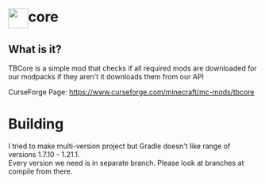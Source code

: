 <img src="https://techblock.pl/storage/img/tblogov2svg.svg" width="40" height="40" align="top">core
================

## What is it?
TBCore is a simple mod that checks if all required mods are downloaded for our modpacks if they aren't it downloads them from our API

CurseForge Page: https://www.curseforge.com/minecraft/mc-mods/tbcore

# Building
I tried to make multi-version project but Gradle doesn't like range of versions 1.7.10 - 1.21.1. <br>
Every version we need is in separate branch. Please look at branches at compile from there.